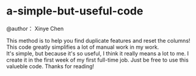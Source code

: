 # a-simple-but-useful-code

@author： Xinye Chen

This method is to help you find duplicate features and reset the columns!
This code greatly simplifies a lot of manual work in my work.  
It's simple, but because it's so useful, I think it really means a lot to me. 
I create it in the first week of my first full-time job.
Just be free to use this valueble code. Thanks for reading!
